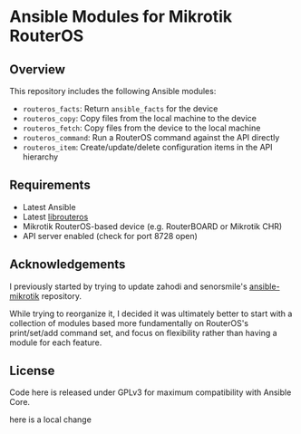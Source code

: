 Ansible Modules for Mikrotik RouterOS
=====================================

Overview
--------

This repository includes the following Ansible modules:
* `routeros_facts`: Return `ansible_facts` for the device
* `routeros_copy`: Copy files from the local machine to the device
* `routeros_fetch`: Copy files from the device to the local machine
* `routeros_command`: Run a RouterOS command against the API directly
* `routeros_item`: Create/update/delete configuration items in the API hierarchy

Requirements
------------

* Latest Ansible
* Latest [librouteros](https://pypi.python.org/pypi/librouteros)
* Mikrotik RouterOS-based device (e.g. RouterBOARD or Mikrotik CHR)
* API server enabled (check for port 8728 open)

Acknowledgements
----------------

I previously started by trying to update zahodi and senorsmile's
[ansible-mikrotik](https://github.com/zahodi/ansible-mikrotik) repository.

While trying to reorganize it, I decided it was ultimately better to start with
a collection of modules based more fundamentally on RouterOS's print/set/add
command set, and focus on flexibility rather than having a module for each
feature.

License
-------

Code here is released under GPLv3 for maximum compatibility with Ansible Core.


here is a local change
